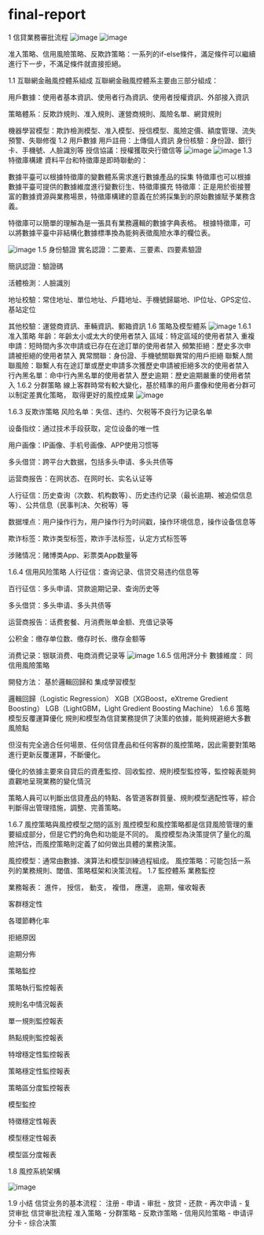 # final-report
1 信貸業務審批流程
![image](https://github.com/blue99999/final-report/blob/main/%E8%9E%A2%E5%B9%95%E6%93%B7%E5%8F%96%E7%95%AB%E9%9D%A2%202025-01-03%20153437.png)
![image](https://github.com/blue99999/final-report/blob/main/%E8%9E%A2%E5%B9%95%E6%93%B7%E5%8F%96%E7%95%AB%E9%9D%A2%202025-01-03%20160025.png)

准入策略、信用風險策略、反欺詐策略：一系列的if-else條件，滿足條件可以繼續進行下一步，不滿足條件就直接拒絕。

1.1 互聯網金融風控體系組成
互聯網金融風控體系主要由三部分組成：

用戶數據：使用者基本資訊、使用者行為資訊、使用者授權資訊、外部接入資訊

策略體系：反欺詐規則、准入規則、運營商規則、風險名單、網貸規則

機器學習模型：欺詐檢測模型、准入模型、授信模型、風險定價、額度管理、流失預警、失聯修復
1.2 用戶數據
用戶註冊：上傳個人資訊
身份核驗：身份證、銀行卡、手機號、人臉識別等
授信協議：授權獲取央行徵信等
![image](https://github.com/blue99999/final-report/blob/main/%E8%9E%A2%E5%B9%95%E6%93%B7%E5%8F%96%E7%95%AB%E9%9D%A2%202025-01-03%20160418.png)
![image](https://github.com/blue99999/final-report/blob/main/%E8%9E%A2%E5%B9%95%E6%93%B7%E5%8F%96%E7%95%AB%E9%9D%A2%202025-01-03%20160553.png)
1.3 特徵庫構建
資料平台和特徵庫是即時聯動的：

數據平臺可以根據特徵庫的變數體系需求進行數據產品的採集
特徵庫也可以根據數據平臺可提供的數據維度進行變數衍生、特徵庫擴充
特徵庫：正是用於銜接豐富的數據資源與業務場景，特徵庫構建的意義在於將採集到的原始數據賦予業務含義。

特徵庫可以簡單的理解為是一張具有業務邏輯的數據字典表格。 根據特徵庫，可以將數據平臺中非結構化數據標準換為能夠表徵風險水準的欄位表。

![image](https://github.com/blue99999/final-report/blob/main/%E8%9E%A2%E5%B9%95%E6%93%B7%E5%8F%96%E7%95%AB%E9%9D%A2%202025-01-03%20160832.png)
1.5 身份驗證
實名認證：二要素、三要素、四要素驗證

簡訊認證：驗證碼

活體檢測：人臉識別

地址校驗：常住地址、單位地址、戶籍地址、手機號歸屬地、IP位址、GPS定位、基站定位

其他校驗：運營商資訊、車輛資訊、郵箱資訊
1.6 策略及模型體系
![image](https://github.com/blue99999/final-report/blob/main/%E8%9E%A2%E5%B9%95%E6%93%B7%E5%8F%96%E7%95%AB%E9%9D%A2%202025-01-03%20161349.png)
1.6.1 准入策略
年齡：年齡太小或太大的使用者禁入
區域：特定區域的使用者禁入
重複申請：短時間內多次申請或已存在在途訂單的使用者禁入
頻繁拒絕：歷史多次申請被拒絕的使用者禁入
異常關聯：身份證、手機號關聯異常的用戶拒絕
聯繫人關聯風險：聯繫人有在途訂單或歷史申請多次獲歷史申請被拒絕多次的使用者禁入
行內黑名單：命中行內黑名單的使用者禁入
歷史逾期：歷史逾期嚴重的使用者禁入
1.6.2 分群策略
線上客群時常有較大變化，基於精準的用戶畫像和使用者分群可以制定差異化策略， 取得更好的風控成果
![image](https://github.com/blue99999/final-report/blob/main/%E8%9E%A2%E5%B9%95%E6%93%B7%E5%8F%96%E7%95%AB%E9%9D%A2%202025-01-03%20161452.png)

1.6.3 反欺诈策略
风险名单：失信、违约、欠税等不良行为记录名单

设备指纹：通过技术手段获取，定位设备的唯一性

用户画像：IP画像、手机号画像、APP使用习惯等

多头借贷：跨平台大数据，包括多头申请、多头共债等

运营商报告：在网状态、在网时长、实名认证等

人行征信：历史查询（次数、机构数等）、历史违约记录（最长逾期、被追偿信息等）、公共信息（民事判决、欠税等）等

数据埋点：用户操作行为，用户操作行为时间戳，操作环境信息，操作设备信息等

欺诈标签：欺诈类型标签，欺诈手法标签，认定方式标签等

涉赌情况：赌博类App、彩票类App数量等

1.6.4 信用风险策略
人行征信：查询记录、信贷交易违约信息等

百行征信：多头申请、贷款逾期记录、查询历史等

多头借贷：多头申请、多头共债等

运营商报告：话费套餐、月消费账单金额、充值记录等

公积金：缴存单位数、缴存时长、缴存金额等

消费记录：银联消费、电商消费记录等
![image]()
1.6.5 信用評分卡
數據維度： 同信用風險策略

開發方法： 基於邏輯回歸和 集成學習模型

邏輯回歸（Logistic Regression）
XGB（XGBoost，eXtreme Gredient Boosting）
LGB（LightGBM，Light Gredient Boosting Machine）
1.6.6 策略模型反覆運算優化
規則和模型為信貸業務提供了決策的依據，能夠規避絕大多數風險點

但沒有完全適合任何場景、任何信貸產品和任何客群的風控策略，因此需要對策略進行更新反覆運算，不斷優化。

優化的依據主要來自貸后的資產監控、回收監控、規則模型監控等，監控報表能夠直觀地呈現業務的變化情況

策略人員可以判斷出信貸產品的特點、各管道客群質量、規則模型適配性等，綜合判斷得出管理措施，調整、完善策略。

1.6.7 風控策略與風控模型之間的區別
風控模型和風控策略都是信貸風險管理的重要組成部分，但是它們的角色和功能是不同的。 風控模型為決策提供了量化的風險評估，而風控策略則定義了如何做出具體的業務決策。

風控模型：通常由數據、演算法和模型訓練過程組成。
風控策略：可能包括一系列的業務規則、閾值、策略框架和決策流程。
1.7 監控體系
業務監控

業務報表： 進件， 授信， 動支， 複借， 應還， 逾期，催收報表

客群穩定性

各環節轉化率

拒絕原因

逾期分佈

策略監控

策略執行監控報表

規則名中情況報表

單一規則監控報表

熱點規則監控報表

特增穩定性監控報表

策略穩定性監控報表

策略區分度監控報表

模型監控

特徵穩定性報表

模型穩定性報表

模型區分度報表

1.8 風控系統架構

![image]()

1.9 小结
信贷业务的基本流程：
注册 - 申请 - 审批 - 放贷 - 还款 - 再次申请 - 复贷审批
信贷审批流程
准入策略 - 分群策略 - 反欺诈策略 - 信用风险策略 - 申请评分卡 - 综合决策

